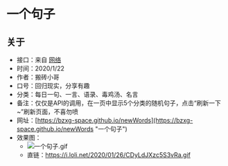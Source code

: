 # 一个句子
## 关于  
* 接口：来自 [网络](https://mubu.com/doc/4MOZyURBTRD "幕布整理")
* 时间：2020/1/22 
* 作者：搬砖小哥
* 口号：回归现实，分享有趣
* 分类：每日一句、一言、语录、毒鸡汤、名言
* 备注：仅仅是API的调用，在一页中显示5个分类的随机句子，点击“刷新一下~”刷新页面，不喜勿喷
* 网址：[https://bzxg-space.github.io/newWords](https://bzxg-space.github.io/newWords "一个句子") 
* 效果图：
	* ![一个句子.gif](https://i.loli.net/2020/01/26/CDyLdJXzc5S3vRa.gif)
	* 直链：https://i.loli.net/2020/01/26/CDyLdJXzc5S3vRa.gif

